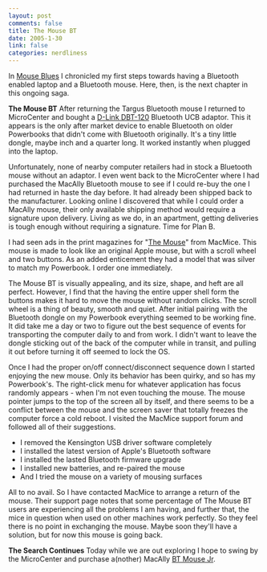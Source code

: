 ```yaml
--- 
layout: post
comments: false
title: The Mouse BT
date: 2005-1-30
link: false
categories: nerdliness
---
```

In <a href="http://www.zanshin.net/blogs/000542.html" title="Mouse Blues">Mouse Blues</a> I chronicled my first steps towards having a Bluetooth enabled laptop and a Bluetooth mouse. Here, then, is the next chapter in this ongoing saga.

<strong>The Mouse BT</strong>
After returning the Targus Bluetooth mouse I returned to MicroCenter and bought a <a href="http://dlink.com/products/?pid=34" title="D-Link DBT-120">D-Link DBT-120</a> Bluetooth UCB adaptor. This it appears is the only after market device to enable Bluetooth on older Powerbooks that didn't come with Bluetooth originally. It's a tiny little dongle, maybe inch and a quarter long. It worked instantly when plugged into the laptop.

Unfortunately, none of nearby computer retailers had in stock a Bluetooth mouse without an adaptor. I even went back to the MicroCenter where I had purchased the MacAlly Bluetooth mouse to see if I could re-buy the one I had returned in haste the day before. It had already been shipped back to the manufacturer. Looking online I discovered that while I could order a MacAlly mouse, their only available shipping method would require a signature upon delivery. Living as we do, in an apartment, getting deliveries is tough enough without requiring a signature. Time for Plan B.

I had seen ads in the print magazines for "<a href="http://www.dvforge.com/themousebt.shtml" title="The Mouse">The Mouse</a>" from MacMice. This mouse is made to look like an original Apple mouse, but with a scroll wheel and two buttons. As an added enticement they had a model that was silver to match my Powerbook. I order one immediately.

The Mouse BT is visually appealing, and its size, shape, and heft are all perfect. However, I find that the having the entire upper shell form the buttons makes it hard to move the mouse without random clicks. The scroll wheel is a thing of beauty, smooth and quiet. After initial pairing with the Bluetooth dongle on my Powerbook everything seemed to be working fine. It did take me a day or two to figure out the best sequence of events for transporting the computer daily to and from work. I didn't want to leave the dongle sticking out of the back of the computer while in transit, and pulling it out before turning it off seemed to lock the OS.

Once I had the proper on/off connect/disconnect sequence down I started enjoying the new mouse. Only its behavior has been quirky, and so has my Powerbook's. The right-click menu for whatever application has focus randomly appears - when I'm not even touching the mouse. The mouse pointer jumps to the top of the screen all by itself, and there seems to be a conflict between the mouse and the screen saver that totally freezes the computer force a cold reboot. I visited the MacMice support forum and followed all of their suggestions.

<ul>
<li class="il">I removed the Kensington USB driver software completely</li>
<li class="il">I installed the latest version of Apple's Bluetooth software</li>
<li class="il">I installed the lasted Bluetooth firmware upgrade</li>
<li class="il">I installed new batteries, and re-paired the mouse</li>
<li class="il">And I tried the mouse on a variety of mousing surfaces</li>
</ul>

All to no avail. So I have contacted MacMice to arrange a return of the mouse. Their support page notes that some percentage of The Mouse BT users are experiencing all the problems I am having, and further that, the mice in question when used on other machines work perfectly. So they feel there is no point in exchanging the mouse. Maybe soon they'll have a solution, but for now this mouse is going back.

<strong>The Search Continues</strong>
Today while we are out exploring I hope to swing by the MicroCenter and purchase a(nother) MacAlly <a href="http://macally.com/spec/usb/input_device/btmini.html" title="BT Mouse Jr">BT Mouse Jr</a>.
